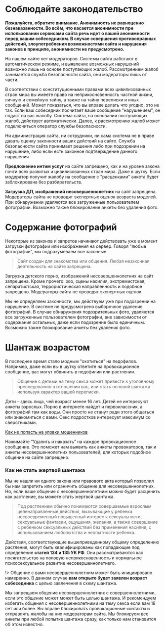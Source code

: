 
# Соблюдайте законодательство

**Пожалуйста, обратите внимание. Анонимность не равноценно безнаказанности. Во всём, что касается анонимности при использовании сервисами сайта речь идет о вашей анонимности перед вашим собеседником. В случае совершения противоправных действий, злоупотребления возможностями сайта и нарушения законов в принципе, анонимности не предусмотрено.**

На нашем сайте нет модераторов. Системы сайта работают в автоматическом режиме, и выявление возможных нарушений возможно лишь на основе поступающих жалоб. Рассмотрением жалоб занимается служба безопасности сайта, они модераторы лишь от части.

В соответствии с конституционными правами всех цивилизованных стран мира вы имеете право на неприкосновенность частной жизни, личную и семейную тайну, а также на тайну переписки и иных сообщений. Может показаться, что вы вправе делать что угодно, это не так. Если ваш собеседник посчитает ваше сообщение "нарушением", он подаст на вас жалобу. Система сайта, на основании поступающих жалоб, действует автоматически. Далее, к рассмотрению жалоб может подключиться оператор службы безопасности.

Ни администрация сайта, ни сотрудники, ни сама система не в праве давать оценку законности ваших действий на сайте. Служба безопасности сайта принимает решения либо при подозрении на нарушение, либо если есть законное подтверждение данного нарушения.

**Предложение интим услуг** на сайте запрещено, как и на уровне закона почти всех развитых и цивилизованных стран мира. Даже в шутку. Если модератор получит жалобу на сообщение с "расценками" анкета будет заблокирована без разбирательств.

**Загрузка ДП, изображений несовершеннолетних** на сайт запрещена. Модераторы сайта не проводят экспертных оценок возраста моделей. При обнаружении удаляются все загруженные пользователем фотографии. Возможно также блокирование анкеты без удаления фото.

# Содержание фотографий

Некоторые из законов и запретов начинают действовать уже в момент загрузки фотографии или изображения на сервер. Говоря "любые фотографии", мы подразумеваем все законные.

> Сайт создан для знакомства или общения. Любая незаконная деятельность на сайте запрещена.

Загрузка детского порно, изображений несовершеннолетних на сайт запрещена. Кроме прочего: зоо, сцены насилия, экстремистская, сепаратистская, террористическая направленность и подобное запрещено. Модераторы сайта не проводят экспертных оценок.

Мы не определяем законности, мы действуем уже при подозрении на нарушение. В системе не предусмотрено выборочное удаление фотографий. В случае обнаружения подозрительных фото, удаляются все загруженные пользователем фотографии, вне зависимости от содержания остальных, даже если подозрение было единичным. Возможно также блокирование анкеты без удаления фото. 

# Шантаж возрастом

В последнее время стало модным "охотиться" на педофилов. Например, даже если вы в шутку ответите на провокационное сообщение, вас могут обвинить в педофилии или растлении.

> Общение с детьми на тему секса может привести к уголовному преследованию в отношении вас, или стать основой шантажа используя характер вашей переписки.

Дети - здесь лица, чей возраст менее 16 лет. Детей не интересуют анкеты взрослых. Порно в интернете найдет и первоклассник, а фотографий там как воды. Они просто не станут ради этого общаться или знакомиться с вами. Секс подростков интересует максимум со сверстниками.

[Как не попасть на уловки мошенников]()  

Нажимайте "Удалить и наказать" на каждое провокационное сообщение. Это поможет нам выявить как анкеты провокаторов, так и анкеты несовершеннолетних пользователей, для которых подобное общение на сайте запрещено.

### Как не стать жертвой шантажа

Мы не нашли ни одного закона или правового акта который позволил бы нам запретить или ограничить общение для несовершеннолетних. Но, если ваше общение с несовершеннолетним можно будет расценить как растление, вы можете стать жертвой шантажа.

> Под растлением обычно понимаются совершаемые взрослым целенаправленные действия, вызывающие у ребенка несвоевременный повышенный интерес к сексуальности, сексуальные фантазии, ощущения, желания, а также совершение с ребенком сексуальных действий без применения насилия, с использованием любопытства и неопытности ребенка.

Действия, соответствующие вышеприведенному общему определению растления, могут быть квалифицированы как попадающие под определение **статей 134 и 135 УК РФ**. Они рассматриваются как посягательство на половую неприкосновенность и нормальное психосексуальное развитие несовершеннолетнего.

!> Общение с вами несовершеннолетним может быть инициировано намеренно. В данном случае **вам открыто будет заявлен возраст собеседника** с целью завлечения в схему шантажа.

Мы запрещаем общение несовершеннолетних с совершеннолетними, если это общение может может быть целью шантажа. И рекомендуем избегать общения с несовершеннолетними на тему секса если вам 18 лет или более. Вы вправе блокировать провокационные контакты и отправлять жалобы на них модераторам сайта. Мы блокируем все анкеты при любой попытке шантажа сразу, как только нам становится об этом известно.
